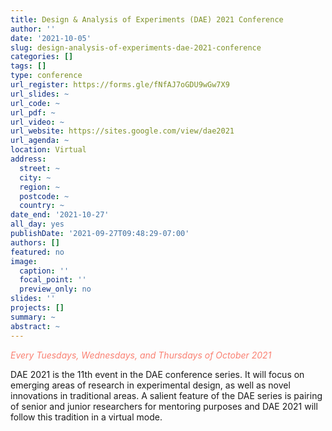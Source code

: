 ```yaml
---
title: Design & Analysis of Experiments (DAE) 2021 Conference
author: ''
date: '2021-10-05'
slug: design-analysis-of-experiments-dae-2021-conference
categories: []
tags: []
type: conference
url_register: https://forms.gle/fNfAJ7oGDU9wGw7X9
url_slides: ~
url_code: ~
url_pdf: ~
url_video: ~
url_website: https://sites.google.com/view/dae2021
url_agenda: ~
location: Virtual
address:
  street: ~
  city: ~
  region: ~
  postcode: ~
  country: ~
date_end: '2021-10-27'
all_day: yes
publishDate: '2021-09-27T09:48:29-07:00'
authors: []
featured: no
image:
  caption: ''
  focal_point: ''
  preview_only: no
slides: ''
projects: []
summary: ~
abstract: ~
---
```

<span style="color: salmon;">*Every Tuesdays, Wednesdays, and Thursdays of October 2021*</span>

<!--more-->
DAE 2021 is the 11th event in the DAE conference series. It will focus on emerging areas of research in experimental design, as well as novel innovations in traditional areas. A salient feature of the DAE series is pairing of senior and junior researchers for mentoring purposes and DAE 2021 will follow this tradition in a virtual mode.